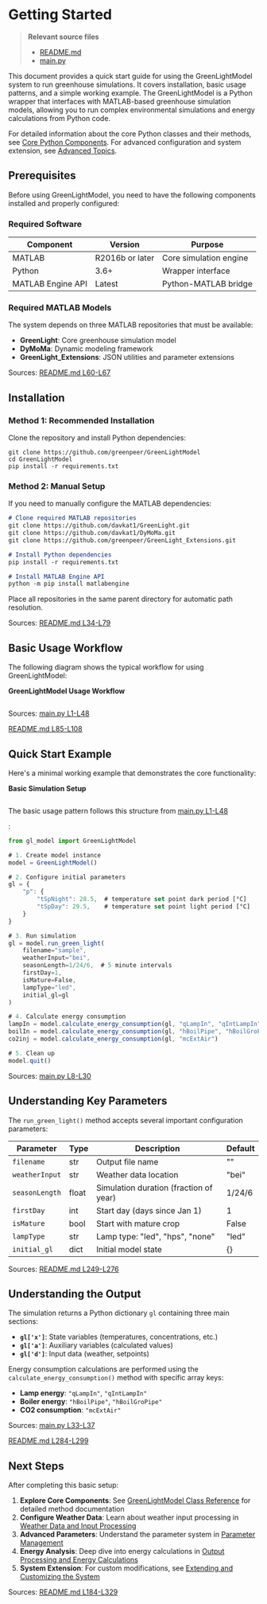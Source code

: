 # Getting Started

> **Relevant source files**
> * [README.md](https://github.com/greenpeer/GreenLightModel/blob/98b32e39/README.md)
> * [main.py](https://github.com/greenpeer/GreenLightModel/blob/98b32e39/main.py)

This document provides a quick start guide for using the GreenLightModel system to run greenhouse simulations. It covers installation, basic usage patterns, and a simple working example. The GreenLightModel is a Python wrapper that interfaces with MATLAB-based greenhouse simulation models, allowing you to run complex environmental simulations and energy calculations from Python code.

For detailed information about the core Python classes and their methods, see [Core Python Components](/greenpeer/GreenLightModel/3-core-python-components). For advanced configuration and system extension, see [Advanced Topics](/greenpeer/GreenLightModel/7-advanced-topics).

## Prerequisites

Before using GreenLightModel, you need to have the following components installed and properly configured:

### Required Software

| Component | Version | Purpose |
| --- | --- | --- |
| MATLAB | R2016b or later | Core simulation engine |
| Python | 3.6+ | Wrapper interface |
| MATLAB Engine API | Latest | Python-MATLAB bridge |

### Required MATLAB Models

The system depends on three MATLAB repositories that must be available:

* **GreenLight**: Core greenhouse simulation model
* **DyMoMa**: Dynamic modeling framework
* **GreenLight_Extensions**: JSON utilities and parameter extensions

Sources: [README.md L60-L67](https://github.com/greenpeer/GreenLightModel/blob/98b32e39/README.md#L60-L67)

## Installation

### Method 1: Recommended Installation

Clone the repository and install Python dependencies:

```
git clone https://github.com/greenpeer/GreenLightModel
cd GreenLightModel
pip install -r requirements.txt
```

### Method 2: Manual Setup

If you need to manually configure the MATLAB dependencies:

```markdown
# Clone required MATLAB repositories
git clone https://github.com/davkat1/GreenLight.git
git clone https://github.com/davkat1/DyMoMa.git
git clone https://github.com/greenpeer/GreenLight_Extensions.git

# Install Python dependencies
pip install -r requirements.txt

# Install MATLAB Engine API
python -m pip install matlabengine
```

Place all repositories in the same parent directory for automatic path resolution.

Sources: [README.md L34-L79](https://github.com/greenpeer/GreenLightModel/blob/98b32e39/README.md#L34-L79)

## Basic Usage Workflow

The following diagram shows the typical workflow for using GreenLightModel:

**GreenLightModel Usage Workflow**

```

```

Sources: [main.py L1-L48](https://github.com/greenpeer/GreenLightModel/blob/98b32e39/main.py#L1-L48)

 [README.md L85-L108](https://github.com/greenpeer/GreenLightModel/blob/98b32e39/README.md#L85-L108)

## Quick Start Example

Here's a minimal working example that demonstrates the core functionality:

**Basic Simulation Setup**

```

```

The basic usage pattern follows this structure from [main.py L1-L48](https://github.com/greenpeer/GreenLightModel/blob/98b32e39/main.py#L1-L48)

:

```javascript
from gl_model import GreenLightModel

# 1. Create model instance
model = GreenLightModel()

# 2. Configure initial parameters
gl = {
    "p": {
        "tSpNight": 28.5,  # temperature set point dark period [°C]
        "tSpDay": 29.5,    # temperature set point light period [°C]
    }
}

# 3. Run simulation
gl = model.run_green_light(
    filename="sample",
    weatherInput="bei",
    seasonLength=1/24/6,  # 5 minute intervals
    firstDay=1,
    isMature=False,
    lampType="led",
    initial_gl=gl
)

# 4. Calculate energy consumption
lampIn = model.calculate_energy_consumption(gl, "qLampIn", "qIntLampIn")
boilIn = model.calculate_energy_consumption(gl, "hBoilPipe", "hBoilGroPipe") 
co2inj = model.calculate_energy_consumption(gl, "mcExtAir")

# 5. Clean up
model.quit()
```

Sources: [main.py L8-L30](https://github.com/greenpeer/GreenLightModel/blob/98b32e39/main.py#L8-L30)

## Understanding Key Parameters

The `run_green_light()` method accepts several important configuration parameters:

| Parameter | Type | Description | Default |
| --- | --- | --- | --- |
| `filename` | str | Output file name | "" |
| `weatherInput` | str | Weather data location | "bei" |
| `seasonLength` | float | Simulation duration (fraction of year) | 1/24/6 |
| `firstDay` | int | Start day (days since Jan 1) | 1 |
| `isMature` | bool | Start with mature crop | False |
| `lampType` | str | Lamp type: "led", "hps", "none" | "led" |
| `initial_gl` | dict | Initial model state | {} |

Sources: [README.md L249-L276](https://github.com/greenpeer/GreenLightModel/blob/98b32e39/README.md#L249-L276)

## Understanding the Output

The simulation returns a Python dictionary `gl` containing three main sections:

* **`gl['x']`**: State variables (temperatures, concentrations, etc.)
* **`gl['a']`**: Auxiliary variables (calculated values)
* **`gl['d']`**: Input data (weather, setpoints)

Energy consumption calculations are performed using the `calculate_energy_consumption()` method with specific array keys:

* **Lamp energy**: `"qLampIn"`, `"qIntLampIn"`
* **Boiler energy**: `"hBoilPipe"`, `"hBoilGroPipe"`
* **CO2 consumption**: `"mcExtAir"`

Sources: [main.py L33-L37](https://github.com/greenpeer/GreenLightModel/blob/98b32e39/main.py#L33-L37)

 [README.md L284-L299](https://github.com/greenpeer/GreenLightModel/blob/98b32e39/README.md#L284-L299)

## Next Steps

After completing this basic setup:

1. **Explore Core Components**: See [GreenLightModel Class Reference](/greenpeer/GreenLightModel/3.1-greenlightmodel-class-reference) for detailed method documentation
2. **Configure Weather Data**: Learn about weather input processing in [Weather Data and Input Processing](/greenpeer/GreenLightModel/5.1-weather-data-and-input-processing)
3. **Advanced Parameters**: Understand the parameter system in [Parameter Management](/greenpeer/GreenLightModel/5.2-parameter-management)
4. **Energy Analysis**: Deep dive into energy calculations in [Output Processing and Energy Calculations](/greenpeer/GreenLightModel/5.3-output-processing-and-energy-calculations)
5. **System Extension**: For custom modifications, see [Extending and Customizing the System](/greenpeer/GreenLightModel/7.2-extending-and-customizing-the-system)

Sources: [README.md L184-L329](https://github.com/greenpeer/GreenLightModel/blob/98b32e39/README.md#L184-L329)